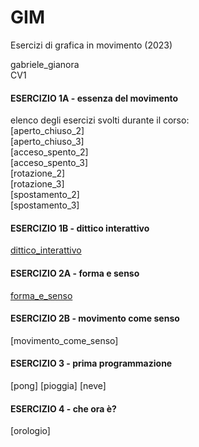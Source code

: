 # GIM
Esercizi di grafica in movimento (2023) 

gabriele_gianora  
CV1

#### ESERCIZIO 1A - essenza del movimento  
elenco degli esercizi svolti durante il corso:  
[aperto_chiuso_2]  
[aperto_chiuso_3]  
[acceso_spento_2]  
[acceso_spento_3]  
[rotazione_2]  
[rotazione_3]  
[spostamento_2]  
[spostamento_3]  

#### ESERCIZIO 1B - dittico interattivo  
[dittico_interattivo](Esercizio_1B/indexD.html)  

#### ESERCIZIO 2A - forma e senso  
[forma_e_senso](Esercizio_2A/index.html)  

#### ESERCIZIO 2B - movimento come senso  
[movimento_come_senso]  

#### ESERCIZIO 3 - prima programmazione  
[pong] 
[pioggia] 
[neve] 

#### ESERCIZIO 4 - che ora è?  
[orologio] 
